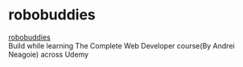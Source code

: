 # robobuddies
[robobuddies](https://atif-dev.github.io/robobuddies/) <br/>
Build while learning The Complete Web Developer course(By Andrei Neagoie) across Udemy

